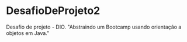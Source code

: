 # DesafioDeProjeto2
Desafio de projeto - DIO. "Abstraindo um Bootcamp usando orientação a objetos em Java."
